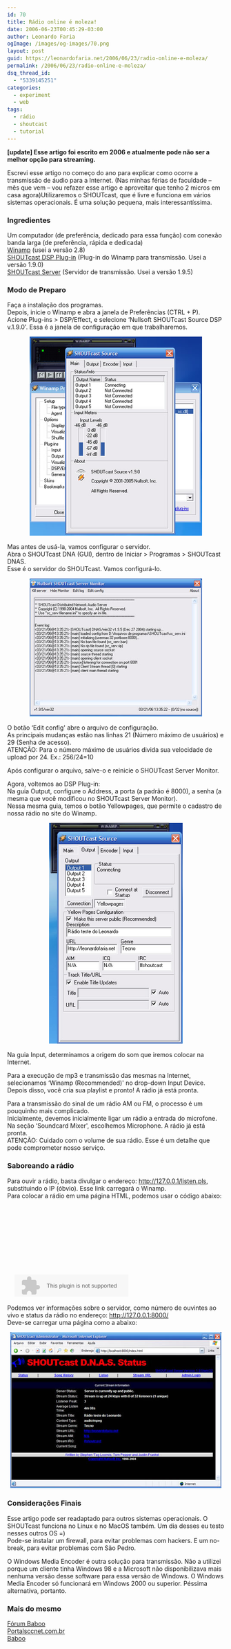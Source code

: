 ```yaml
---
id: 70
title: Rádio online é moleza!
date: 2006-06-23T00:45:29-03:00
author: Leonardo Faria
ogImage: /images/og-images/70.png
layout: post
guid: https://leonardofaria.net/2006/06/23/radio-online-e-moleza/
permalink: /2006/06/23/radio-online-e-moleza/
dsq_thread_id:
  - "5339145251"
categories:
  - experiment
  - web
tags:
  - rádio
  - shoutcast
  - tutorial
---
```

**[update] Esse artigo foi escrito em 2006 e atualmente pode não ser a melhor opção para streaming.**

Escrevi esse artigo no começo do ano para explicar como ocorre a transmissão de áudio para a Internet. (Nas minhas férias de faculdade – mês que vem – vou refazer esse artigo e aproveitar que tenho 2 micros em casa agora)Utilizaremos o SHOUTcast, que é livre e funciona em vários sistemas operacionais. É uma solução pequena, mais interessantíssima.

<!--more-->

### Ingredientes

Um computador (de preferência, dedicado para essa função) com conexão banda larga (de preferência, rápida e dedicada)  
[Winamp](http://winamp.com/player/) (usei a versão 2.8)  
[SHOUTcast DSP Plug-in](http://www.shoutcast.com/download/broadcast.phtml) (Plug-in do Winamp para transmissão. Usei a versão 1.9.0)  
[SHOUTcast Server](http://www.shoutcast.com/download/serve.phtml) (Servidor de transmissão. Usei a versão 1.9.5)

### Modo de Preparo

Faça a instalação dos programas.  
Depois, inicie o Winamp e abra a janela de Preferências (CTRL + P).  
Acione Plug-ins > DSP/Effect, e selecione &#8216;Nullsoft SHOUTcast Source DSP v.1.9.0'. Essa é a janela de configuração em que trabalharemos.

<center>
  <img src="/wp-content/uploads/2006/06/shoutcast1.jpg" alt="Configuração do SHOUTcast" />
</center>

Mas antes de usá-la, vamos configurar o servidor.  
Abra o SHOUTcast DNA (GUI), dentro de Iniciar > Programas > SHOUTcast DNAS.  
Esse é o servidor do SHOUTcast. Vamos configurá-lo.

<center>
  <img src="/wp-content/uploads/2006/06/shoutcast2.jpg" alt="O servidor do SHOUTcast" />
</center>

O botão &#8216;Edit config' abre o arquivo de configuração.  
As principais mudanças estão nas linhas 21 (Número máximo de usuários) e 29 (Senha de acesso).  
ATENÇÃO: Para o número máximo de usuários divida sua velocidade de upload por 24. Ex.: 256/24=10

Após configurar o arquivo, salve-o e reinicie o SHOUTcast Server Monitor.

Agora, voltemos ao DSP Plug-in:  
Na guia Output, configure o Address, a porta (a padrão é 8000), a senha (a mesma que você modificou no SHOUTcast Server Monitor).  
Nessa mesma guia, temos o botão Yellowpages, que permite o cadastro de nossa rádio no site do Winamp.

<center>
  <img src="/wp-content/uploads/2006/06/shoutcast3.jpg" alt="Definindo configurações" />
</center>

Na guia Input, determinamos a origem do som que iremos colocar na Internet.

Para a execução de mp3 e transmissão das mesmas na Internet, selecionamos &#8216;Winamp (Recommended)' no drop-down Input Device. Depois disso, você cria sua playlist e pronto! A rádio já está pronta.

Para a transmissão do sinal de um rádio AM ou FM, o processo é um pouquinho mais complicado.  
Inicialmente, devemos inicialmente ligar um rádio a entrada do microfone.  
Na seção &#8216;Soundcard Mixer', escolhemos Microphone. A rádio já está pronta.  
ATENÇÃO: Cuidado com o volume de sua rádio. Esse é um detalhe que pode comprometer nosso serviço.

### Saboreando a rádio

Para ouvir a rádio, basta divulgar o endereço: http://127.0.0.1/listen.pls, substituindo o IP (óbvio). Esse link carregará o Winamp.  
Para colocar a rádio em uma página HTML, podemos usar o código abaixo:

<pre class="brush: xml; title: ; notranslate" title=""><object id="Player" height="65" width="264" classid="clsid:6BF52A52-394A-11D3-B153-00C04F79FAA6">
  <param name="url" value="http://127.0.0.1:8000"><!-- URL da rádio -->
  </param><param name="volume" value="50"><!-- Volume padrão -->
  </param><param name="enableContextMenu" value="0"><!-- Habilita/desabilita o bot&atilde;o direito, com funções do Media Player. O valor padrão é TRUE -->
  </param><param name="fullScreen" value="0"><!-- Habilita/desabilita o modo fullscreen. O padrão é FALSE -->
  </param><param name="mute" value="0"><!-- Habilita/desabilita a função mudo. O padrão é FALSE -->
  </param><param name="AutoStart" value="1"><!-- Habilita/desabilita a autoexecu&ccedil;&atilde;o da rádio. O padrão é TRUE -->
  </param><param name="enableErrorDialogs" value="0"><!-- Habilita/desabilita mensagens de erro -->
  </param><param name="uiMode" value="mini"><!-- Modo da interface --> 
  <!-- A linha abaixo reproduz o player em browsers movidos a motor Gecko -->
  <embed type="application/x-mplayer2" pluginspage="http://www.microsoft.com/windows/mediaplayer/download/default.asp" filename="http://127.0.0.1:8000" showstatusbar="1" showpositioncontrols="0" width="264" height="51" enablecontextmenu="0" mute="0"></embed>
</param></object></pre>

Podemos ver informações sobre o servidor, como número de ouvintes ao vivo e status da rádio no endereço: http://127.0.0.1:8000/  
Deve-se carregar uma página como a abaixo:

<center>
  <img src="/wp-content/uploads/2006/06/shoutcast5.jpg" alt="Informações da rádio" />
</center>

### Considerações Finais

Esse artigo pode ser readaptado para outros sistemas operacionais. O SHOUTcast funciona no Linux e no MacOS também. Um dia desses eu testo nesses outros OS =)  
Pode-se instalar um firewall, para evitar problemas com hackers. E um no-break, para evitar problemas com São Pedro.

O Windows Media Encoder é outra solução para transmissão. Não a utilizei porque um cliente tinha Windows 98 e a Microsoft não disponibilizava mais nenhuma versão desse software para essa versão de Windows. O Windows Media Encoder só funcionará em Windows 2000 ou superior. Péssima alternativa, portanto.

### Mais do mesmo

[Fórum Baboo](http://www.babooforum.com.br/idealbb/view.asp?topicID=141574)  
[Portalsccnet.com.br](http://www.portalsccnet.com/radio.html)  
[Baboo](http://www.baboo.com.br/absolutenm/templates/content.asp?articleid=4619&zoneid=24)
